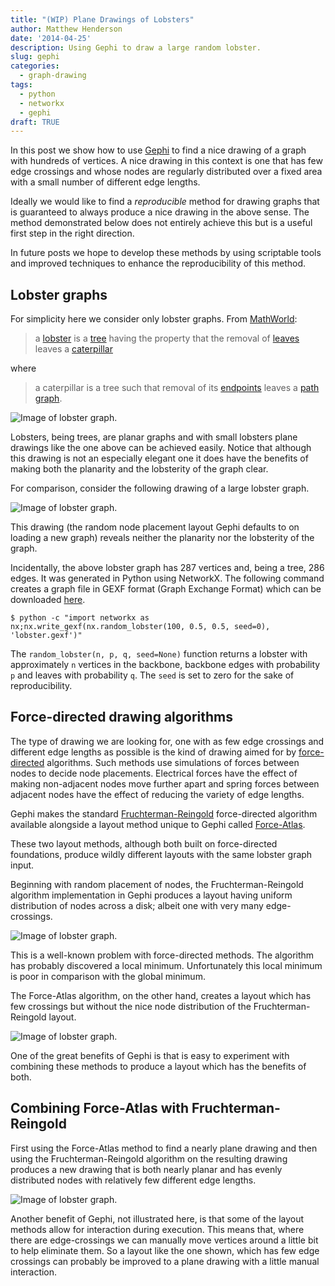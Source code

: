 ```yaml
---
title: "(WIP) Plane Drawings of Lobsters"
author: Matthew Henderson
date: '2014-04-25'
description: Using Gephi to draw a large random lobster.
slug: gephi
categories:
  - graph-drawing
tags:
  - python
  - networkx
  - gephi
draft: TRUE
---
```


In this post we show how to use
[Gephi](https://gephi.org/)
to find a nice drawing of a
graph with hundreds of vertices. A nice drawing in this context is one that
has few edge crossings and whose nodes are regularly distributed over a fixed
area with a small number of different edge lengths.

Ideally we would like to find a *reproducible* method for drawing graphs
that is guaranteed to always produce a nice drawing in the above sense. The
method demonstrated below does not entirely achieve this but is a useful first
step in the right direction.

In future posts we hope to develop these methods by using scriptable tools and
improved techniques to enhance the reproducibility of this method.

Lobster graphs
--------------

For simplicity here we consider only lobster graphs. From
[MathWorld](http://mathworld.wolfram.com):

> a [lobster](http://mathworld.wolfram.com/Lobster.html) is a
> [tree](http://mathworld.wolfram.com/Tree.html) having the property
> that the removal of [leaves](http://mathworld.wolfram.com/TreeLeaf.html) leaves
> a [caterpillar](http://mathworld.wolfram.com/Caterpillar.html)

where

> a caterpillar is a tree such that removal of its [endpoints](http://mathworld.wolfram.com/Endpoint.html)
> leaves a [path graph](http://mathworld.wolfram.com/PathGraph.html).

![Image of lobster graph.](figure/small.png)

Lobsters, being trees, are planar graphs and with small lobsters plane drawings
like the one above can be achieved easily. Notice that although this drawing is
not an especially elegant one it does have the benefits of making both the
planarity and the lobsterity of the graph clear.

For comparison, consider the following drawing of a large lobster graph.

![Image of lobster graph.](figure/lobster.svg)

This drawing (the random node placement layout Gephi defaults to on
loading a new graph) reveals neither the planarity nor the lobsterity of the
graph.

Incidentally, the above lobster graph has 287 vertices and, being a tree,
286 edges. It was generated in Python using NetworkX. The following command
creates a graph file in GEXF format (Graph Exchange Format) which can be
downloaded
[here](https://gist.github.com/MHenderson/11152736).

    $ python -c "import networkx as nx;nx.write_gexf(nx.random_lobster(100, 0.5, 0.5, seed=0), 'lobster.gexf')"

The ``random_lobster(n, p, q, seed=None)`` function returns a lobster with
approximately `n` vertices in the backbone, backbone edges with probability `p`
and leaves with probability `q`. The ``seed`` is set to zero for the sake of
reproducibility.

Force-directed drawing algorithms
---------------------------------

The type of drawing we are looking for, one with as few edge crossings and
different edge lengths as possible is the kind of drawing aimed for by
[force-directed](http://en.wikipedia.org/wiki/Force-directed_graph_drawing) 
algorithms. Such methods use simulations of
forces between nodes to decide node placements. Electrical forces have the
effect of making non-adjacent nodes move further apart and spring
forces between adjacent nodes have the effect of reducing the variety of
edge lengths.

Gephi makes the standard
[Fruchterman-Reingold](https://wiki.gephi.org/index.php/Fruchterman-Reingold)
force-directed
algorithm available alongside a layout method unique to Gephi called
[Force-Atlas](https://gephi.org/2011/forceatlas2-the-new-version-of-our-home-brew-layout/).

These two layout methods, although both built on force-directed foundations,
produce wildly different layouts with the same lobster graph input.

Beginning with random placement of nodes, the Fruchterman-Reingold algorithm
implementation in Gephi produces a layout having uniform distribution of
nodes across a disk; albeit one with very many edge-crossings.

![Image of lobster graph.](figure/lobster2.svg)

This is a well-known problem with force-directed methods. The algorithm has
probably discovered a local minimum. Unfortunately this local minimum is poor
in comparison with the global minimum.

The Force-Atlas algorithm, on the other hand, creates a layout which has few
crossings but without the nice node distribution of the Fruchterman-Reingold
layout.

![Image of lobster graph.](figure/lobster3.svg)

One of the great benefits of Gephi is that is easy to experiment with combining
these methods to produce a layout which has the benefits of both.

Combining Force-Atlas with Fruchterman-Reingold
------------------------------------------------

First using the Force-Atlas method to find a nearly plane drawing and then
using the Fruchterman-Reingold algorithm on the resulting drawing produces a
new drawing that is both nearly planar and has evenly distributed nodes with
relatively few different edge lengths.

![Image of lobster graph.](figure/lobster4.svg)

Another benefit of Gephi, not illustrated here, is that some of the layout
methods allow for interaction during execution. This means that, where there
are edge-crossings we can manually move vertices around a little bit to help
eliminate them. So a layout like the one shown, which has few edge crossings
can probably be improved to a plane drawing with a little manual interaction.
